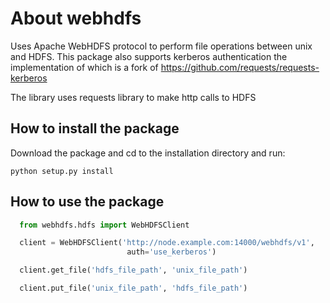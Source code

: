 # About webhdfs

Uses Apache WebHDFS protocol to perform  file operations between unix and HDFS.
This package also supports kerberos authentication the implementation of which is a fork of 
https://github.com/requests/requests-kerberos

The library uses requests library to make http calls to HDFS

## How to install the package

Download the package and cd to the installation directory and run:
```
python setup.py install
```

## How to use the package

```python
  from webhdfs.hdfs import WebHDFSClient

  client = WebHDFSClient('http://node.example.com:14000/webhdfs/v1', 
                          auth='use_kerberos')

  client.get_file('hdfs_file_path', 'unix_file_path')

  client.put_file('unix_file_path', 'hdfs_file_path')
```
